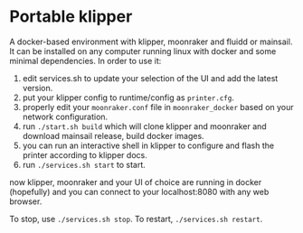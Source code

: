 # Portable klipper

A docker-based environment with klipper, moonraker and fluidd or mainsail. It can be installed on any computer running linux with docker and some minimal dependencies.
In order to use it:

1) edit services.sh to update your selection of the UI and add the latest version.
2) put your klipper config to runtime/config as `printer.cfg`.
3) properly edit your `moonraker.conf` file in `moonraker_docker` based on your network configuration.
3) run ```./start.sh build``` which will clone klipper and moonraker and download mainsail release, build docker images.
4) you can run an interactive shell in klipper to configure and flash the printer according to klipper docs.
4) run ```./services.sh start``` to start. 

now klipper, moonraker and your UI of choice are running in docker (hopefully) and you can connect to your localhost:8080 with any web browser.

To stop, use ```./services.sh stop```.
To restart, ```./services.sh restart```.
